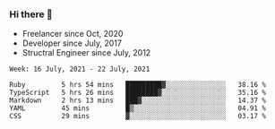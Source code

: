 ### Hi there 👋

- Freelancer since Oct, 2020
- Developer since July, 2017
- Structral Engineer since July, 2012

<!--START_SECTION:waka-->
```text
Week: 16 July, 2021 - 22 July, 2021

Ruby         5 hrs 54 mins   █████████▓░░░░░░░░░░░░░░░   38.16 % 
TypeScript   5 hrs 26 mins   ████████▓░░░░░░░░░░░░░░░░   35.16 % 
Markdown     2 hrs 13 mins   ███▓░░░░░░░░░░░░░░░░░░░░░   14.37 % 
YAML         45 mins         █▒░░░░░░░░░░░░░░░░░░░░░░░   04.91 % 
CSS          29 mins         ▓░░░░░░░░░░░░░░░░░░░░░░░░   03.17 % 
```
<!--END_SECTION:waka-->
